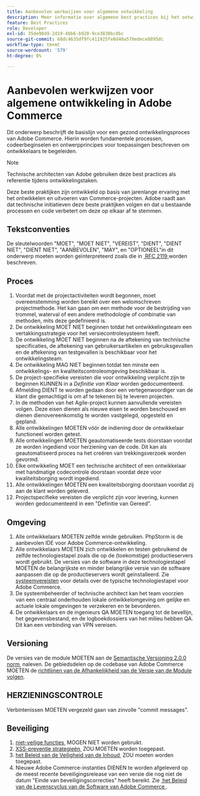 ```yaml
---
title: Aanbevolen werkwijzen voor algemene ontwikkeling
description: Meer informatie over algemene best practices bij het ontwikkelen van Adobe Commerce-projecten.
feature: Best Practices
role: Developer
exl-id: 35de9849-2d19-4bb6-b920-9ce3838bc8bc
source-git-commit: 68dc4635df9fc411925fe0d48a578edece8895dc
workflow-type: tm+mt
source-wordcount: '579'
ht-degree: 0%

---
```


# Aanbevolen werkwijzen voor algemene ontwikkeling in Adobe Commerce

Dit onderwerp beschrijft de basislijn voor een gezond ontwikkelingsproces van Adobe Commerce. Hierin worden fundamentele processen, codeerbeginselen en ontwerpprincipes voor toepassingen beschreven om ontwikkelaars te begeleiden.

>[!NOTE]
>
>Technische architecten van Adobe gebruiken deze best practices als referentie tijdens ontwikkelingstaken.

Deze beste praktijken zijn ontwikkeld op basis van jarenlange ervaring met het ontwikkelen en uitvoeren van Commerce-projecten. Adobe raadt aan dat technische initiatieven deze beste praktijken volgen en dat u bestaande processen en code verbetert om deze op elkaar af te stemmen.

## Tekstconventies

De sleutelwoorden &quot;MOET&quot;, &quot;MOET NIET&quot;, &quot;VEREIST&quot;, &quot;DIENT&quot;, &quot;DIENT NIET&quot;, &quot;DIENT NIET&quot;, &quot;AANBEVOLEN&quot;, &quot;MAY&quot;, en &quot;OPTIONEEL&quot;in dit onderwerp moeten worden geïnterpreteerd zoals die in [&#x200B; RFC 2119 &#x200B;](https://datatracker.ietf.org/doc/html/rfc2119) worden beschreven.

## Proces

1. Voordat met de projectactiviteiten wordt begonnen, moet overeenstemming worden bereikt over een welomschreven projectmethode. Het kan gaan om een methode voor de bestrijding van trommel, waterval of een andere methodologie of combinatie van methoden, mits deze gedefinieerd is.
1. De ontwikkeling MOET NIET beginnen totdat het ontwikkelingsteam een vertakkingsstrategie voor het versiecontrolesysteem heeft.
1. De ontwikkeling MOET NIET beginnen na de aftekening van technische specificaties, de aftekening van gebruikersartikelen en gebruiksgevallen en de aftekening van testgevallen is beschikbaar voor het ontwikkelingsteam.
1. De ontwikkeling MAG NIET beginnen totdat ten minste een ontwikkelings- en kwaliteitscontroleomgeving beschikbaar is.
1. De project-specifieke vereisten die voor ontwikkeling verplicht zijn te beginnen KUNNEN in a _Definitie van Klaar_ worden gedocumenteerd.
1. Afmelding DIENT te worden gedaan door een vertegenwoordiger van de klant die gemachtigd is om af te tekenen bij te leveren projecten.
1. In de methoden van het Agile-project kunnen aanvullende vereisten volgen. Deze eisen dienen als nieuwe eisen te worden beschouwd en dienen dienovereenkomstig te worden vastgelegd, opgesteld en gepland.
1. Alle ontwikkelingen MOETEN vóór de indiening door de ontwikkelaar functioneel worden getest.
1. Alle ontwikkelingen MOETEN geautomatiseerde tests doorstaan voordat ze worden ingediend voor herziening van de code. Dit kan als geautomatiseerd proces na het creëren van trekkingsverzoek worden gevormd.
1. Elke ontwikkeling MOET een technische architect of een ontwikkelaar met handmatige codecontrole doorstaan voordat deze voor kwaliteitsborging wordt ingediend.
1. Alle ontwikkelingen MOETEN een kwaliteitsborging doorstaan voordat zij aan de klant worden geleverd.
1. Projectspecifieke vereisten die verplicht zijn voor levering, kunnen worden gedocumenteerd in een &quot;Definitie van Gereed&quot;.

## Omgeving

1. Alle ontwikkelaars MOETEN zelfde winde gebruiken. PhpStorm is de aanbevolen IDE voor Adobe Commerce-ontwikkeling.
1. Alle ontwikkelaars MOETEN zich ontwikkelen en testen gebruikend de zelfde technologiestapel zoals die op de (toekomstige) productieservers wordt gebruikt. De versies van de software in deze technologiestapel MOETEN de belangrijkste en minder belangrijke versie van de software aanpassen die op de productieservers wordt geïnstalleerd. Zie [&#x200B; systeemvereisten &#x200B;](../../../installation/system-requirements.md) voor details over de typische technologiestapel voor Adobe Commerce.
1. De systeembeheerder of technische architect kan het team voorzien van een centraal onderhouden lokale ontwikkelomgeving om gelijke en actuele lokale omgevingen te verzekeren en te bevorderen.
1. De ontwikkelaars en de ingenieurs QA MOETEN toegang tot de bevellijn, het gegevensbestand, en de logboekdossiers van het milieu hebben QA. Dit kan een verbinding van VPN vereisen.

## Versioning

De versies van de module MOETEN aan de [&#x200B; Semantische Versioning 2.0.0 norm &#x200B;](https://semver.org/) naleven.
De gebiedsdelen op de codebase van Adobe Commerce MOETEN de [&#x200B; richtlijnen van de Afhankelijkheid van de Versie van de Module volgen &#x200B;](https://developer.adobe.com/commerce/php/development/versioning/dependencies/).

## HERZIENINGSCONTROLE

Verbintenissen MOETEN vergezeld gaan van zinvolle &quot;commit messages&quot;.

## Beveiliging

1. [&#x200B; niet-veilige functies &#x200B;](https://developer.adobe.com/commerce/php/development/security/non-secure-functions/) MOGEN NIET worden gebruikt.
1. [&#x200B; XSS-preventie strategieën &#x200B;](https://developer.adobe.com/commerce/php/development/security/cross-site-scripting/) ZOU MOETEN worden toegepast.
1. [&#x200B; het Beleid van de Veiligheid van de Inhoud &#x200B;](https://developer.adobe.com/commerce/php/development/security/content-security-policies/) ZOU moeten worden toegepast.
1. Nieuwe Adobe Commerce-instanties DIENEN te worden afgeleverd op de meest recente beveiligingsrelease van een versie die nog niet de datum &quot;Einde van beveiligingscorrecties&quot; heeft bereikt. Zie [&#x200B; het Beleid van de Levenscyclus van de Software van Adobe Commerce &#x200B;](../../../release/lifecycle-policy.md).
